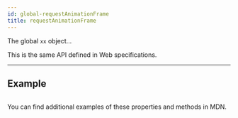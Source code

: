 ```yaml
---
id: global-requestAnimationFrame
title: requestAnimationFrame
---
```


The global `xx` object...

This is the same API defined in Web specifications.

---

## Example

```ts

```

You can find additional examples of these properties and methods in MDN.
